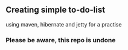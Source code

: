 ## Creating simple to-do-list 
using maven, hibernate and jetty for a practise

### Please be aware, this repo is undone

